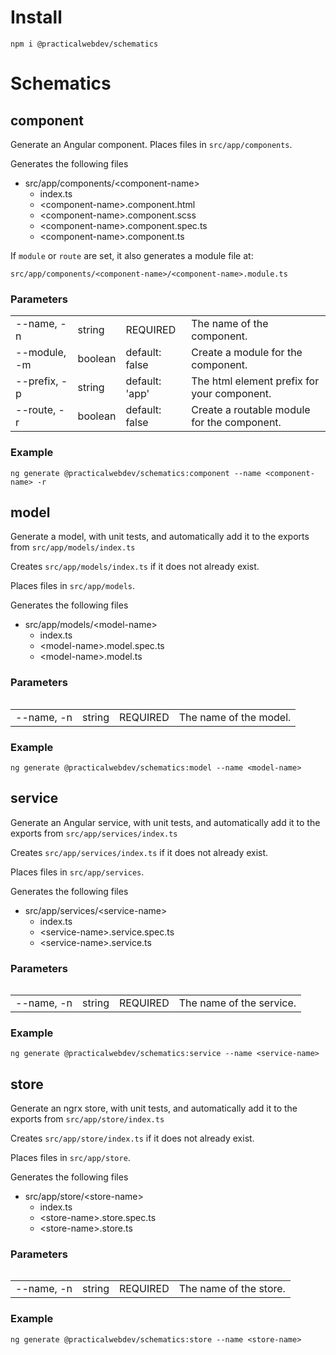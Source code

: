 # Install

    npm i @practicalwebdev/schematics

# Schematics

## component

Generate an Angular component.
Places files in `src/app/components`.

Generates the following files

<ul><li>src/app/components/&lt;component-name&gt;
  <ul>
    <li>index.ts</li>
    <li>&lt;component-name&gt;.component.html</li>
    <li>&lt;component-name&gt;.component.scss</li>
    <li>&lt;component-name&gt;.component.spec.ts</li>
    <li>&lt;component-name&gt;.component.ts</li>
  </ul>
</ul></li>

If `module` or `route` are set, it also generates a module file at:

`src/app/components/<component-name>/<component-name>.module.ts`

### Parameters

<table>

  <tr>
    <td>--name, -n</td>
    <td>string</td>
    <td>REQUIRED</td>
    <td>The name of the component.</td>
  </tr>

  <tr>
    <td>--module, -m</td>
    <td>boolean</td>
    <td>default: false</td>
    <td>Create a module for the component.</td>
  </tr>

  <tr>
    <td>--prefix, -p</td>
    <td>string</td>
    <td>default: 'app'</td>
    <td>The html element prefix for your component.</td>
  </tr>

  <tr>
    <td>--route, -r</td>
    <td>boolean</td>
    <td>default: false</td>
    <td>Create a routable module for the component.</td>
  </tr>
<table>

### Example
    ng generate @practicalwebdev/schematics:component --name <component-name> -r

## model

Generate a model, with unit tests, and automatically add it to the exports from `src/app/models/index.ts`

Creates `src/app/models/index.ts` if it does not already exist.

Places files in `src/app/models`.

Generates the following files

<ul><li>src/app/models/&lt;model-name&gt;
  <ul>
    <li>index.ts</li>
    <li>&lt;model-name&gt;.model.spec.ts</li>
    <li>&lt;model-name&gt;.model.ts</li>
  </ul>
</ul></li>

### Parameters

<table>

  <tr>
    <td>--name, -n</td>
    <td>string</td>
    <td>REQUIRED</td>
    <td>The name of the model.</td>
  </tr>
<table>

### Example
    ng generate @practicalwebdev/schematics:model --name <model-name>

## service

Generate an Angular service, with unit tests, and automatically add it to the exports from `src/app/services/index.ts`

Creates `src/app/services/index.ts` if it does not already exist.

Places files in `src/app/services`.

Generates the following files

<ul><li>src/app/services/&lt;service-name&gt;
  <ul>
    <li>index.ts</li>
    <li>&lt;service-name&gt;.service.spec.ts</li>
    <li>&lt;service-name&gt;.service.ts</li>
  </ul>
</ul></li>

### Parameters

<table>

  <tr>
    <td>--name, -n</td>
    <td>string</td>
    <td>REQUIRED</td>
    <td>The name of the service.</td>
  </tr>
<table>

### Example
    ng generate @practicalwebdev/schematics:service --name <service-name>

## store

Generate an ngrx store, with unit tests, and automatically add it to the exports from `src/app/store/index.ts`

Creates `src/app/store/index.ts` if it does not already exist.

Places files in `src/app/store`.

Generates the following files

<ul><li>src/app/store/&lt;store-name&gt;
  <ul>
    <li>index.ts</li>
    <li>&lt;store-name&gt;.store.spec.ts</li>
    <li>&lt;store-name&gt;.store.ts</li>
  </ul>
</ul></li>

### Parameters

<table>

  <tr>
    <td>--name, -n</td>
    <td>string</td>
    <td>REQUIRED</td>
    <td>The name of the store.</td>
  </tr>
<table>

### Example
    ng generate @practicalwebdev/schematics:store --name <store-name>

